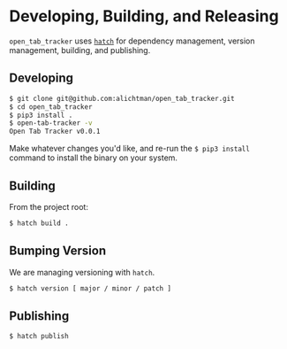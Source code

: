 # Developing, Building, and Releasing

`open_tab_tracker` uses [`hatch`](https://hatch.pypa.io/latest/) for dependency management, version management, building, and publishing.

## Developing

```bash
$ git clone git@github.com:alichtman/open_tab_tracker.git
$ cd open_tab_tracker
$ pip3 install .
$ open-tab-tracker -v
Open Tab Tracker v0.0.1
```

Make whatever changes you'd like, and re-run the `$ pip3 install` command to install the binary on your system.

## Building

From the project root:

```bash
$ hatch build .
```

## Bumping Version

We are managing versioning with `hatch`.

```bash
$ hatch version [ major / minor / patch ]
```

## Publishing

```bash
$ hatch publish
```
